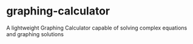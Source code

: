 # graphing-calculator
A lightweight Graphing Calculator capable of solving complex equations and graphing solutions
